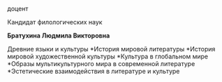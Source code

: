 доцент

Кандидат филологических наук

**Братухина Людмила Викторовна**

Древние языки и культуры
	*История мировой литературы
	*История мировой художественной культуры
	*Культура в глобальном мире
	*Образы мультикультурного мира в современной литературе
	*Эстетические взаимодействия в литературе и культуре